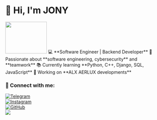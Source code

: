 # 👋 Hi, I'm JONY  
<img src="https://media.giphy.com/media/qgQUggAC3Pfv687qPC/giphy.gif" width="130" height="100">  
💻 **Software Engineer | Backend Developer**  
🔹 Passionate about **software engineering, cybersecurity** and **teamwork**  
📚 Currently learning **Python, C++, Django, SQL, JavaScript**  
🚀 Working on **ALX AERLUX developments**  

### 🔗 Connect with me:  
[![Telegram](https://img.shields.io/badge/Telegram-AERLUX-blue?logo=telegram)](https://t.me/AERLUXuz)  
[![Instagram](https://img.shields.io/badge/Instagram-AERLUX.uz-red?logo=instagram)](https://www.instagram.com/aerlux.uz)  
[![GitHub](https://img.shields.io/badge/GitHub-JONY--99-black?logo=github)](https://github.com/JONY-99)  
<a href="https://www.facebook.com/https://www.facebook.com/sardor.karimjonov.56"><img src="https://img.shields.io/badge/Facebook-JONY-blue?logo=facebook"></a> 


<!---
JONY-99/JONY-99 is a ✨ special ✨ repository because its `README.md` (this file) appears on your GitHub profile.
You can click the Preview link to take a look at your changes.
--->
